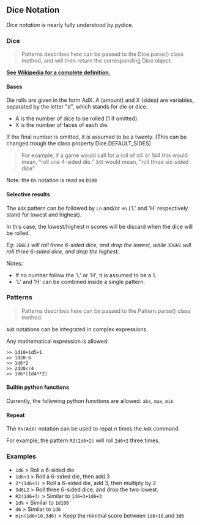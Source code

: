 ## Dice Notation

*Dice notation* is nearly fully understood by pydice.

### Dice

> Patterns describes here can be passed to the Dice.parse() class method, and will then return the corresponding Dice object.

**[See Wikipedia for a complete definition.](https://en.wikipedia.org/wiki/Dice_notation)**

#### Bases

Die rolls are given in the form AdX. A (amount) and X (sides) are variables, separated by the letter "d", which stands for die or dice.

* A is the number of dice to be rolled (1 if omitted).
* X is the number of faces of each die.

If the final number is omitted, it is assumed to be a twenty. (This can be changed trough the class property Dice.DEFAULT_SIDES)

> For example, if a game would call for a roll of d4 or 1d4 this would mean, "roll one 4-sided die."
> `3d6` would mean, "roll three six-sided dice"

Note: the `D%` notation is read as `D100`

#### Selective results

The `AdX` pattern can be followed by `Ln` and/or `Hn` ('L' and 'H' respectively stand for lowest and highest).

In this case, the lowest/highest n scores will be discard when the dice will be rolled.

*Eg: `3D6L1` will roll three 6-sided dice, and drop the lowest, while `3D6H1` will roll three 6-sided dice, and drop the highest.*

Notes:
* If no number follow the 'L' or 'H', it is assumed to be a 1.
* 'L' and 'H' can be combined inside a single pattern.


### Patterns

> Patterns describes here can be passed to the Pattern.parse() class method.

`AdX` notations can be integrated in complex expressions.

Any mathematical expression is allowed:

	>> 1d10+1d5+1
	>> 1d20-6
	>> 1d6*2
	>> 2d20//4
	>> 1d6*(1d4**2)
	
#### Builtin python functions

Currently, the following python functions are allowed: `abs`, `max`, `min`

#### Repeat

The `Rn(AdX)` notation can be used to repat n times the `AdX` command.

For example, the pattern `R3(2d6+2)` will roll `2d6+2` three times.

### Examples

* `1d6` 					> Roll a 6-sided die
* `1d6+3` 				> Roll a 6-sided die, then add 3
* `2*(1d6+3)`			> Roll a 6-sided die, add 3, then multiply by 2
* `3d6L2`				> Roll three 6-sided dice, and drop the two lowest.
* `R2(1d6+3)`			> Similar to `1d6+3+1d6+3`
* `1d%`					> Similar to `1d100`
* `d6`					> Similar to `1d6`
* `min(1d6+10,3d6)`	> Keep the minimal score between `1d6+10` and `3d6`